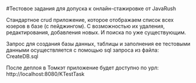 ﻿#Тестовое задания для допуска к онлайн-стажировке от JavaRush

Cтандартное crud приложение, которое отображаем список всех юзеров в базе (с пейджингом). 
С возможностью их удаления, редактирования, добавления новых. И поиска по уже существующим.

Запрос для создания базы данных, таблицы и заполнения ее
тестовыми данными осуществляется с помощью sql запроса из файла:
CreateDB.sql

После деплоя в Томкэт приложение будет доступно по урл:
http://localhost:8080/KTestTask
